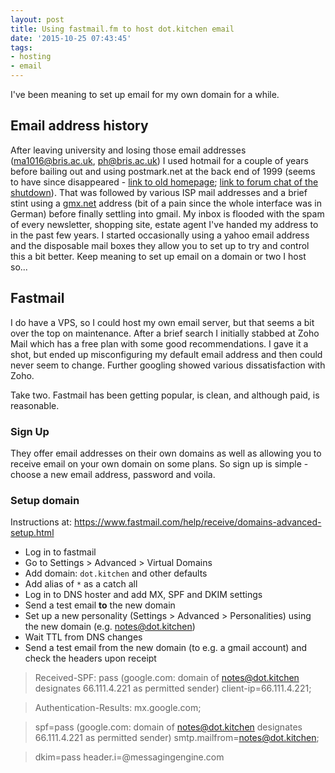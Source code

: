 ```yaml
---
layout: post
title: Using fastmail.fm to host dot.kitchen email
date: '2015-10-25 07:43:45'
tags:
- hosting
- email
---
```


I've been meaning to set up email for my own domain for a while. 

## Email address history

After leaving university and losing those email addresses (ma1016@bris.ac.uk, ph@bris.ac.uk) I used hotmail for a couple of years before bailing out and using postmark.net at the back end of 1999 (seems to have since disappeared - [link to old homepage](http://web.archive.org/web/19981212020532/http://postmark.net/); [link to forum chat of the shutdown](http://www.emaildiscussions.com/showthread.php?t=38283)). That was followed by various ISP mail addresses and a brief stint using a [gmx.net](http://gmx.net) address (bit of a pain since the whole interface was in German) before finally settling into gmail. My inbox is flooded with the spam of every newsletter, shopping site, estate agent I've handed my address to in the past few years. I started occasionally using a yahoo email address and the disposable mail boxes they allow you to set up to try and control this a bit better. Keep meaning to set up email on a domain or two I host so...

## Fastmail
I do have a VPS, so I could host my own email server, but that seems a bit over the top on maintenance. After a brief search I initially stabbed at Zoho Mail which has a free plan with some good recommendations. I gave it a shot, but ended up misconfiguring my default email address and then could never seem to change. Further googling showed various dissatisfaction with Zoho. 

Take two. Fastmail has been getting popular, is clean, and although paid, is reasonable.

### Sign Up
They offer email addresses on their own domains as well as allowing you to receive email on your own domain on some plans. So sign up is simple - choose a new email address, password and voila.

### Setup domain
Instructions at: https://www.fastmail.com/help/receive/domains-advanced-setup.html

* Log in to fastmail
* Go to Settings > Advanced > Virtual Domains
* Add domain: `dot.kitchen` and other defaults
* Add alias of `*` as a catch all
* Log in to DNS hoster and add MX, SPF and DKIM settings
* Send a test email **to** the new domain
* Set up a new personality (Settings > Advanced > Personalities) using the new domain (e.g. notes@dot.kitchen)
* Wait TTL from DNS changes
* Send a test email from the new domain (to e.g. a gmail account) and check the headers upon receipt

> Received-SPF: pass (google.com: domain of notes@dot.kitchen designates 66.111.4.221 as permitted sender) client-ip=66.111.4.221;

>Authentication-Results: mx.google.com;

>spf=pass (google.com: domain of notes@dot.kitchen designates 66.111.4.221 as permitted sender) smtp.mailfrom=notes@dot.kitchen;

>dkim=pass header.i=@messagingengine.com